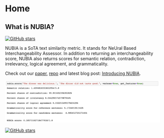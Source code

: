 # Home

## What is NUBIA? 

[![GitHub stars](https://img.shields.io/github/stars/wl-research/nubia.svg?style=social&label=Star&maxAge=2592000)](https://GitHub.com/wl-research/nubia/stargazers/)


NUBIA is a SoTA text similarity metric. It stands for NeUral Based Interchangeability Assessor. In addition to returning an interchangeability score, NUBIA also returns scores for semantic relation, contradiction, irrelevancy, logical agreement, and grammaticality. 

Check out our [paper](https://arxiv.org/abs/2004.14667), [repo](https://github.com/wl-research/nubia) and latest blog post: [Introducing NUBIA](https://wl-research.github.io/blog/2020/04/29/introducing-nubia.html).

<img src="images/demo-notebook.png" />


[![GitHub stars](https://img.shields.io/github/stars/wl-research/nubia.svg?style=social&label=Star&maxAge=2592000)](https://GitHub.com/wl-research/nubia/stargazers/)

